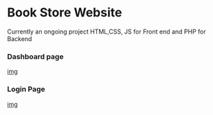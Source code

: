 # Book Store Website
Currently an ongoing project
HTML,CSS, JS for Front end and PHP for Backend

### Dashboard page
[img](https://media.discordapp.net/attachments/1193533696540672061/1251850158858178611/image.png?ex=667013d0&is=666ec250&hm=0452fe0ccd3703d34848e7807b9f6e8465d3d486a8e34cd5078e50636c290498&=&format=webp&quality=lossless&width=1333&height=671)

### Login Page
[img](https://cdn.discordapp.com/attachments/1193533696540672061/1251854062438187111/image.png?ex=66701772&is=666ec5f2&hm=bb4bd78d306d1c445d953aa159011b04c672524ef56dd5ba205719b49d8457fb&)
